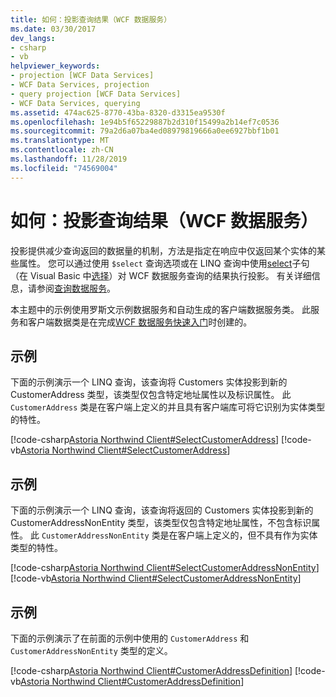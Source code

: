```yaml
---
title: 如何：投影查询结果（WCF 数据服务）
ms.date: 03/30/2017
dev_langs:
- csharp
- vb
helpviewer_keywords:
- projection [WCF Data Services]
- WCF Data Services, projection
- query projection [WCF Data Services]
- WCF Data Services, querying
ms.assetid: 474ac625-8770-43ba-8320-d3315ea9530f
ms.openlocfilehash: 1e94b5f65229887b2d310f15499a2b14ef7c0536
ms.sourcegitcommit: 79a2d6a07ba4ed08979819666a0ee6927bbf1b01
ms.translationtype: MT
ms.contentlocale: zh-CN
ms.lasthandoff: 11/28/2019
ms.locfileid: "74569004"
---
```

# <a name="how-to-project-query-results-wcf-data-services"></a>如何：投影查询结果（WCF 数据服务）
投影提供减少查询返回的数据量的机制，方法是指定在响应中仅返回某个实体的某些属性。 您可以通过使用 `$select` 查询选项或在 LINQ 查询中使用[select](../../../csharp/language-reference/keywords/select-clause.md)子句（在 Visual Basic 中[选择](../../../visual-basic/language-reference/queries/select-clause.md)）对 WCF 数据服务查询的结果执行投影。 有关详细信息，请参阅[查询数据服务](querying-the-data-service-wcf-data-services.md)。  
  
 本主题中的示例使用罗斯文示例数据服务和自动生成的客户端数据服务类。 此服务和客户端数据类是在完成[WCF 数据服务快速入门](quickstart-wcf-data-services.md)时创建的。  
  
## <a name="example"></a>示例  
 下面的示例演示一个 LINQ 查询，该查询将 Customers 实体投影到新的 CustomerAddress 类型，该类型仅包含特定地址属性以及标识属性。 此 `CustomerAddress` 类是在客户端上定义的并且具有客户端库可将它识别为实体类型的特性。  
  
 [!code-csharp[Astoria Northwind Client#SelectCustomerAddress](../../../../samples/snippets/csharp/VS_Snippets_Misc/astoria_northwind_client/cs/source.cs#selectcustomeraddress)]
 [!code-vb[Astoria Northwind Client#SelectCustomerAddress](../../../../samples/snippets/visualbasic/VS_Snippets_Misc/astoria_northwind_client/vb/source.vb#selectcustomeraddress)]  
  
## <a name="example"></a>示例  
 下面的示例演示一个 LINQ 查询，该查询将返回的 Customers 实体投影到新的 CustomerAddressNonEntity 类型，该类型仅包含特定地址属性，不包含标识属性。 此 `CustomerAddressNonEntity` 类是在客户端上定义的，但不具有作为实体类型的特性。  
  
 [!code-csharp[Astoria Northwind Client#SelectCustomerAddressNonEntity](../../../../samples/snippets/csharp/VS_Snippets_Misc/astoria_northwind_client/cs/source.cs#selectcustomeraddressnonentity)]
 [!code-vb[Astoria Northwind Client#SelectCustomerAddressNonEntity](../../../../samples/snippets/visualbasic/VS_Snippets_Misc/astoria_northwind_client/vb/source.vb#selectcustomeraddressnonentity)]  
  
## <a name="example"></a>示例  
 下面的示例演示了在前面的示例中使用的 `CustomerAddress` 和 `CustomerAddressNonEntity` 类型的定义。  
  
 [!code-csharp[Astoria Northwind Client#CustomerAddressDefinition](../../../../samples/snippets/csharp/VS_Snippets_Misc/astoria_northwind_client/cs/customeraddress.cs#customeraddressdefinition)]
 [!code-vb[Astoria Northwind Client#CustomerAddressDefinition](../../../../samples/snippets/visualbasic/VS_Snippets_Misc/astoria_northwind_client/vb/customeraddress.vb#customeraddressdefinition)]
